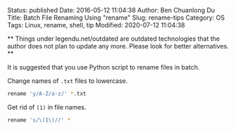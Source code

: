 Status: published
Date: 2016-05-12 11:04:38
Author: Ben Chuanlong Du
Title: Batch File Renaming Using "rename" 
Slug: rename-tips
Category: OS
Tags: Linux, rename, shell, tip
Modified: 2020-07-12 11:04:38

**
Things under legendu.net/outdated are outdated technologies 
that the author does not plan to update any more. 
Please look for better alternatives.
**

It is suggested that you use Python script to rename files in batch.

Change names of `.txt` files to lowercase.
```bash
rename 'y/A-Z/a-z/' *.txt
```

Get rid of `(1)` in file names.
```bash
rename 's/\(1\)//' * 
```

